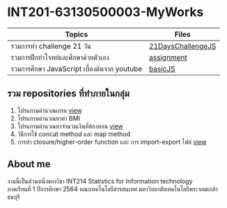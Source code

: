# INT201-63130500003-MyWorks

| Topics                        | Files                                  |
| ----------------------------- | -------------------------------------- |
| รวมการทำ challenge 21 วัน      | [21DaysChallengeJS](https://github.com/winnerkypt/INT201-63130500003-MyWorks/tree/main/21DayChallengeJS)   |
| รวมการฝึกทำโจทย์และศึกษาด้วยตัวเอง | [assignment](https://github.com/winnerkypt/INT201-63130500003-MyWorks/tree/main/assignment) |
| รวมการศึกษา JavaScript เบื้องต้นจาก youtube | [basicJS](https://github.com/winnerkypt/INT201-63130500003-MyWorks/tree/main/basicJS) |

## รวม repositories ที่ทำภายในกลุ่ม
1. โปรแกรมคำนวณเกรด [view](https://github.com/ImFineGarrix/INT201-G02-GroupWorks-01)
2. โปรแกรมคำนวณหาค่า BMI
3. โปรแกรมคำนวณหาจำนวนเงินที่ต้องทอน [view](https://github.com/winworkkmutt/INT201-G02-GroupWorks-03)
4. วิธีการใช้ concat method และ map method
5. การทำ closure/higher-order function และ การ import-export ไฟล์ [view](https://github.com/winworkkmutt/INT201-G02-GroupWorks-05)

## About me
งานนี้เป็นส่วนหนึ่งของวิชา INT214 Statistics for Information technology <br>
ภาคเรียนที่ 1 ปีการศึกษา 2564 คณะเทคโนโลยีสารสนเทศ มหาวิทยาลัยเทคโนโลยีพระจอมเกล้าธนบุรี
